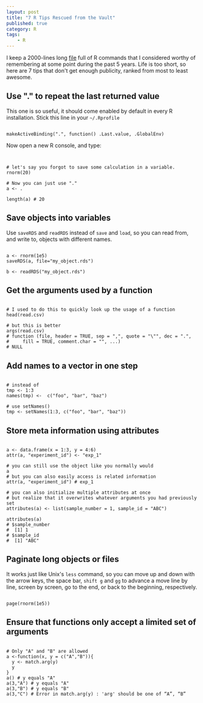 ```yaml
---
layout: post
title: "7 R Tips Rescued from the Vault"
published: true
category: R
tags:
    - R
---
```


I keep a 2000-lines long [file](https://github.com/nachocab/tips_and_tricks/blob/master/R_tricks.R) full of R commands that I considered worthy of remembering at some point during the past 5 years. Life is too short, so here are 7 tips that don't get enough publicity, ranked from most to least awesome.

<!--excerpt-->

## Use "." to repeat the last returned value

This one is so useful, it should come enabled by default in every R installation. Stick this line in your `~/.Rprofile`

<pre><code class="r">
makeActiveBinding(".", function() .Last.value, .GlobalEnv)
</code></pre>

Now open a new R console, and type:

<pre><code class="r">

# let's say you forgot to save some calculation in a variable.
rnorm(20)

# Now you can just use "."
a <- .

length(a) # 20
</code></pre>

## Save objects into variables

Use `saveRDS` and `readRDS` instead of `save` and `load`, so you can read from, and write to, objects with different names.

<pre><code class="r">
a <- rnorm(1e5)
saveRDS(a, file="my_object.rds")

b <- readRDS("my_object.rds")
</code></pre>

## Get the arguments used by a function

<pre><code class="r">
# I used to do this to quickly look up the usage of a function
head(read.csv)

# but this is better
args(read.csv)
# function (file, header = TRUE, sep = ",", quote = "\"", dec = ".",
#     fill = TRUE, comment.char = "", ...)
# NULL
</code></pre>

## Add names to a vector in one step

<pre><code class="r">
# instead of
tmp <- 1:3
names(tmp) <-  c("foo", "bar", "baz")

# use setNames()
tmp <- setNames(1:3, c("foo", "bar", "baz"))
</code></pre>

## Store meta information using attributes

<pre><code class="r">
a <- data.frame(x = 1:3, y = 4:6)
attr(a, "experiment_id") <- "exp_1"

# you can still use the object like you normally would
a
# but you can also easily access is related information
attr(a, "experiment_id") # exp_1

# you can also initialize multiple attributes at once
# but realize that it overwrites whatever arguments you had previously set
attributes(a) <- list(sample_number = 1, sample_id = "ABC")

attributes(a)
# $sample_number
#  [1] 1
# $sample_id
#  [1] "ABC"
</code></pre>

## Paginate long objects or files

It works just like Unix's `less` command, so you can move up and down with the arrow keys, the space bar, `shift g` and `gg` to advance a move line by line, screen by screen, go to the end, or back to the beginning, respectively.

<pre><code class="r">
page(rnorm(1e5))
</code></pre>

## Ensure that functions only accept a limited set of arguments

<pre><code class="r">
# Only "A" and "B" are allowed
a <-function(x, y = c("A","B")){
  y <- match.arg(y)
  y
}
a() # y equals "A"
a(3,"A") # y equals "A"
a(3,"B") # y equals "B"
a(3,"C") # Error in match.arg(y) : 'arg' should be one of “A”, “B”
</code></pre>
